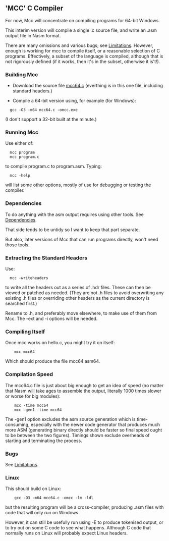 ## 'MCC' C Compiler

For now, Mcc will concentrate on compiling programs for 64-bit Windows.

This interim version will compile a single .c source file, and write an .asm output file in Nasm format.

There are many omissions and various bugs; see [Limitations](Limitations.md). However, enough is working for mcc to compile itself, or a reasonable selection of C programs. Effectively, a subset of the language is compiled, although that is not rigorously defined (if it works, then it's in the subset, otherwise it is't!).

### Building Mcc

* Download the source file [mcc64.c](mcc64.c) (everthing is in this one file, including standard headers.)

* Compile a 64-bit version using, for example (for Windows):
```
  gcc -O3 -m64 mcc64.c -omcc.exe
```
(I don't support a 32-bit built at the minute.)

### Running Mcc

Use either of:
```
  mcc program
  mcc program.c
```
to compile program.c to program.asm. Typing:
```
  mcc -help
```
will list some other options, mostly of use for debugging or testing the compiler.

### Dependencies

To do anything with the asm output requires using other tools. See [Dependencies](Dependencies.md).

That side tends to be untidy so I want to keep that part separate.

But also, later versions of Mcc that can run programs directly, won't need those tools.

### Extracting the Standard Headers

Use:
```
  mcc -writeheaders
```
to write all the headers out as a series of .hdr files. These can then be viewed or patched as needed.
(They are not .h files to avoid overwriting any existing .h files or overriding other headers as the current directory is searched first.)

Rename to .h, and preferably move elsewhere, to make use of them from Mcc. The -ext and -i options will be needed.

### Compiling Itself
 
 Once mcc works on hello.c, you might try it on itself:
 ```
     mcc mcc64
 ```
Which should produce the file mcc64.asm64.

### Compilation Speed

The mcc64.c file is just about big enough to get an idea of speed (no matter that Nasm will take ages to assemble the output, literally 1000 times slower or worse for big modules):
```
    mcc -time mcc64
    mcc -gen1 -time mcc64
```
The -gen1 option excludes the asm source generation which is time-consuming, especially with the newer code generator that produces much more ASM (generating binary directly should be faster so final speed ought to be between the two figures). Timings shown exclude overheads of starting and terminating the process.

### Bugs

See [Limitations](Limitations.md).

### Linux

This should build on Linux:
```
    gcc -O3 -m64 mcc64.c -omcc -lm -ldl
```
but the resulting program will be a cross-compiler, producing .asm files with code that will only run on Windows.

However, it can still be usefully run using -E to produce tokenised output, or to try out on some C code to see what happens. Although C code that normally runs on Linux will probably expect Linux headers.
